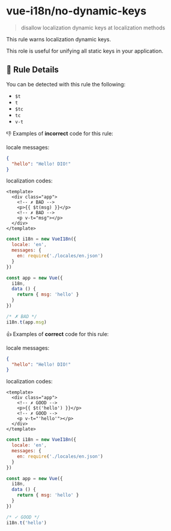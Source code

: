 # vue-i18n/no-dynamic-keys

> disallow localization dynamic keys at localization methods

This rule warns localization dynamic keys.

This role is useful for unifying all static keys in your application.

## :book: Rule Details

You can be detected with this rule the following:

- `$t`
- `t`
- `$tc`
- `tc`
- `v-t`

:-1: Examples of **incorrect** code for this rule:

locale messages:
```json
{
  "hello": "Hello! DIO!"
}
```

localization codes:

```vue
<template>
  <div class="app">
    <!-- ✗ BAD -->
    <p>{{ $t(msg) }}</p>
    <!-- ✗ BAD -->
    <p v-t="msg"></p>
  </div>
</template>
```

```js
const i18n = new VueI18n({
  locale: 'en',
  messages: {
    en: require('./locales/en.json')
  }
})

const app = new Vue({
  i18n,
  data () {
    return { msg: 'hello' }
  }
})

/* ✗ BAD */
i18n.t(app.msg)
```

:+1: Examples of **correct** code for this rule:

locale messages:
```json
{
  "hello": "Hello! DIO!"
}
```

localization codes:

```vue
<template>
  <div class="app">
    <!-- ✗ GOOD -->
    <p>{{ $t('hello') }}</p>
    <!-- ✗ GOOD -->
    <p v-t="'hello'"></p>
  </div>
</template>
```

```js
const i18n = new VueI18n({
  locale: 'en',
  messages: {
    en: require('./locales/en.json')
  }
})

const app = new Vue({
  i18n,
  data () {
    return { msg: 'hello' }
  }
})

/* ✓ GOOD */
i18n.t('hello')
```
